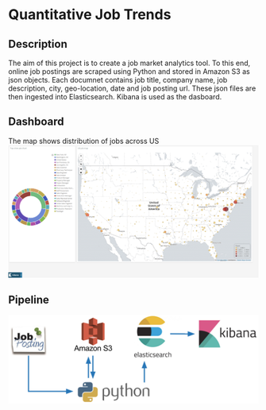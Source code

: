# Quantitative Job Trends

## Description
The aim of this project is to create a job market analytics tool. To this end, online job postings are scraped using Python and stored in Amazon S3 as json objects. Each documnet contains job title, company name, job description, city, geo-location, date and job posting url. These json files are then ingested into Elasticsearch. Kibana is used as the dasboard.

## Dashboard
The map shows distribution of jobs across US
![Dashboard](./src/resources/dashboard.png)

## Pipeline
![Data Engineering Stack](./src/resources/pipeline.png)
